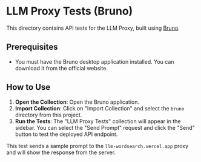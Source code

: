 # LLM Proxy Tests (Bruno)

This directory contains API tests for the LLM Proxy, built using [Bruno](https://www.usebruno.com/).

## Prerequisites

- You must have the Bruno desktop application installed. You can download it from the official website.

## How to Use

1.  **Open the Collection**: Open the Bruno application.
2.  **Import Collection**: Click on "Import Collection" and select the `bruno` directory from this project.
3.  **Run the Tests**: The "LLM Proxy Tests" collection will appear in the sidebar. You can select the "Send Prompt" request and click the "Send" button to test the deployed API endpoint.

This test sends a sample prompt to the `llm-wordsearch.vercel.app` proxy and will show the response from the server.
